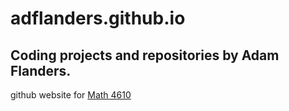 # adflanders.github.io
## Coding projects and repositories by Adam Flanders.
github website for [Math 4610](https://github.com/adflanders/math4610)
